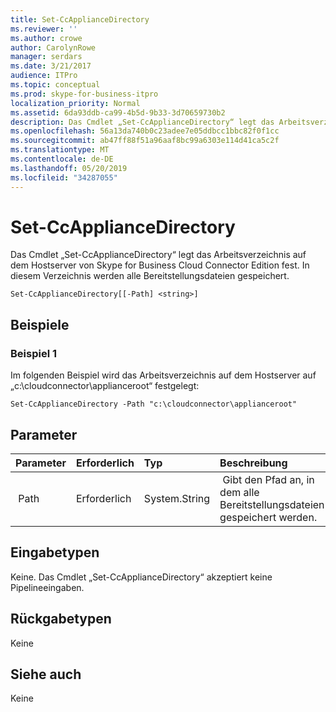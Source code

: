 ```yaml
---
title: Set-CcApplianceDirectory
ms.reviewer: ''
ms.author: crowe
author: CarolynRowe
manager: serdars
ms.date: 3/21/2017
audience: ITPro
ms.topic: conceptual
ms.prod: skype-for-business-itpro
localization_priority: Normal
ms.assetid: 6da93ddb-ca99-4b5d-9b33-3d70659730b2
description: Das Cmdlet „Set-CcApplianceDirectory“ legt das Arbeitsverzeichnis auf dem Hostserver von Skype for Business Cloud Connector Edition fest. In diesem Verzeichnis werden alle Bereitstellungsdateien gespeichert.
ms.openlocfilehash: 56a13da740b0c23adee7e05ddbcc1bbc82f0f1cc
ms.sourcegitcommit: ab47ff88f51a96aaf8bc99a6303e114d41ca5c2f
ms.translationtype: MT
ms.contentlocale: de-DE
ms.lasthandoff: 05/20/2019
ms.locfileid: "34287055"
---
```

# <a name="set-ccappliancedirectory"></a>Set-CcApplianceDirectory
 
Das Cmdlet „Set-CcApplianceDirectory“ legt das Arbeitsverzeichnis auf dem Hostserver von Skype for Business Cloud Connector Edition fest. In diesem Verzeichnis werden alle Bereitstellungsdateien gespeichert.
  
```
Set-CcApplianceDirectory[[-Path] <string>]
```

## <a name="examples"></a>Beispiele
<a name="Examples"> </a>

### <a name="example-1"></a>Beispiel 1

Im folgenden Beispiel wird das Arbeitsverzeichnis auf dem Hostserver auf „c:\cloudconnector\applianceroot“ festgelegt:
  
```
Set-CcApplianceDirectory -Path "c:\cloudconnector\applianceroot"
```

## <a name="parameters"></a>Parameter
<a name="Examples"> </a>

|**Parameter**|**Erforderlich**|**Typ**|**Beschreibung**|
|:-----|:-----|:-----|:-----|
|  Path <br/> | Erforderlich <br/> |System.String  <br/> |  Gibt den Pfad an, in dem alle Bereitstellungsdateien gespeichert werden. <br/> |
   
## <a name="input-types"></a>Eingabetypen
<a name="InputTypes"> </a>

Keine. Das Cmdlet „Set-CcApplianceDirectory“ akzeptiert keine Pipelineeingaben.
  
## <a name="return-types"></a>Rückgabetypen
<a name="ReturnTypes"> </a>

Keine 
  
## <a name="see-also"></a>Siehe auch
<a name="ReturnTypes"> </a>

Keine
  

